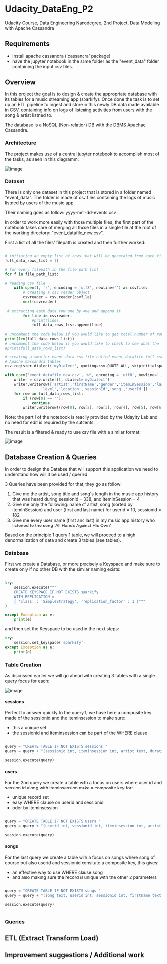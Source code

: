 # Udacity_DataEng_P2
Udacity Course, Data Engineering Nanodegree, 2nd Project, Data Modeling with Apache Cassandra

## Requirements

- install apache cassandra ('cassandra' package)
- have the jupyter notebook in the same folder as the "event_data" folder containing the input csv files.

## Overview

In this project the goal is to design & create the appropriate database with its tables for a music streaming app (sparkify). 
Once done the task is to set up an ETL pipeline to ingest and store in this newly DB data made available in CSV, containing info on logs of listening activities from users with the song & artist listned to. 

The database is a NoSQL (Non-relation) DB with the DBMS Apachae Cassandra.

### Architecture

The project makes use of a central jupyter notebook to accomplish most of the tasks, as seen in this diagramm:

![image](https://user-images.githubusercontent.com/32632731/141684769-bc3561d3-facf-4929-a787-de7550de5b7d.png)


### Dataset

There is only one dataset in this project that is stored in a folder named "event_data".
The folder is made of csv files containing the logs of music listned by users of the music app.

Their naming goes as follow: yyyy-mm-dd-events.csv

In order to work more easily with those multiple files, the first part of the notebook takes care of merging all those files in a single file at the root of the working directory: "event_datafile_new.csv".

First a list of all the files' filepath is created and then further worked:

```python

# initiating an empty list of rows that will be generated from each file
full_data_rows_list = [] 
    
# for every filepath in the file path list 
for f in file_path_list:

# reading csv file 
    with open(f, 'r', encoding = 'utf8', newline='') as csvfile: 
        # creating a csv reader object 
        csvreader = csv.reader(csvfile) 
        next(csvreader)
        
 # extracting each data row one by one and append it        
        for line in csvreader:
            #print(line)
            full_data_rows_list.append(line) 
            
# uncomment the code below if you would like to get total number of rows 
print(len(full_data_rows_list))
# uncomment the code below if you would like to check to see what the list of event data rows will look like
#print(full_data_rows_list)

# creating a smaller event data csv file called event_datafile_full csv that will be used to insert data into the \
# Apache Cassandra tables
csv.register_dialect('myDialect', quoting=csv.QUOTE_ALL, skipinitialspace=True)

with open('event_datafile_new.csv', 'w', encoding = 'utf8', newline='') as f:
    writer = csv.writer(f, dialect='myDialect')
    writer.writerow(['artist','firstName','gender','itemInSession','lastName','length',\
                'level','location','sessionId','song','userId'])
    for row in full_data_rows_list:
        if (row[0] == ''):
            continue
        writer.writerow((row[0], row[2], row[3], row[4], row[5], row[6], row[7], row[8], row[12], row[13], row[16]))


```

Note: the part I of the notebook is readily provided by the Udayity Lab and no need for edit is required by the sutdents.

The result is a filtered & ready to use csv file with a similar format:

![image](https://user-images.githubusercontent.com/32632731/141685174-18985439-8e0f-4542-b15e-fb10d7d5b4ce.png)


## Database Creation & Queries

In order to design the Databse that will support this application we need to understand how will it be used / queried.

3 Queries have been provided for that, they go as follow:

1. Give me the artist, song title and song's length in the music app history that was heard during sessionId = 338, and itemInSession = 4
2. Give me only the following: name of artist, song (sorted by itemInSession) and user (first and last name) for userid = 10, sessionid = 182
3. Give me every user name (first and last) in my music app history who listened to the song 'All Hands Against His Own'

Based on the principle 1 query 1 table, we will proceed to a high denormalization of data and create 3 tables (see tables).

### Database

First we create a Database, or more precisely a Keyspace and make sure to create only if no other DB with the similar naming exists:

```python

try:
    session.execute("""
    CREATE KEYSPACE IF NOT EXISTS sparkify 
    WITH REPLICATION = 
    { 'class' : 'SimpleStrategy', 'replication_factor' : 1 }"""
)

except Exception as e:
    print(e)

```

and then set the Keyspace to be used in the next steps:

```python
try:
    session.set_keyspace('sparkify')
except Exception as e:
    print(e)

```

### Table Creation

As discussed earlier we will go ahead with creating 3 tables with a single query focus for each:

![image](https://user-images.githubusercontent.com/32632731/141685548-3e3f599f-bf5b-435f-8c46-801b833b9e01.png)

#### sessions

Perfect to answer quickly to the query 1, we have here a composite key made of the sessionid and the iteminsession to make sure:

- this a unique set
- the sessionid and iteminsession can be part of the WHERE clause

```python

query = "CREATE TABLE IF NOT EXISTS sessions "
query = query + "(sessionid int, iteminsession int, artist text, duration float, song text, PRIMARY KEY (sessionid, iteminsession))"

session.execute(query)

```

#### users

For the 2nd query we create a table with a focus on users where user id and session id along with iteminsession make a composite key for:

- unique record set
- easy WHERE clause on userid and sessionid
- oder by iteminsession

```python

query = "CREATE TABLE IF NOT EXISTS users "
query = query + "(userid int, sessionid int, iteminsession int, artist text, song text, firstname text, lastname text, PRIMARY KEY (userid, sessionid, iteminsession))"

session.execute(query)

```

#### songs

For the last query we create a table with a focus on songs where song of course but also userid and sessionid consitute a composite key, this gives:

- an effective way to use WHERE clause song
- and also making sure the record is unique with the other 2 parameters

```python

query = "CREATE TABLE IF NOT EXISTS songs "
query = query + "(song text, userid int, sessionid int, firstname text, lastname text, PRIMARY KEY (song, userid, sessionid))"

session.execute(query)
                    

```

### Queries



## ETL (Extract Transform Load)

## Improvement suggestions / Additional work
